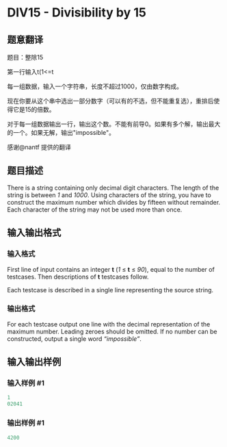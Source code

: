 # DIV15 - Divisibility by 15

## 题意翻译

题目：整除15

第一行输入t(1<=t

每一组数据，输入一个字符串，长度不超过1000，仅由数字构成。

现在你要从这个串中选出一部分数字（可以有的不选，但不能重复选），重排后使得它是15的倍数。

对于每一组数据输出一行，输出这个数。不能有前导0。如果有多个解，输出最大的一个。如果无解，输出"impossible"。

感谢@nantf 提供的翻译

## 题目描述

There is a string containing only decimal digit characters. The length of the string is between _1_ and _1000_. Using characters of the string, you have to construct the maximum number which divides by fifteen without remainder. Each character of the string may not be used more than once.

## 输入输出格式

### 输入格式

First line of input contains an integer **t** (_1_ ≤ **t** ≤ _90_), equal to the number of testcases. Then descriptions of **t** testcases follow.

Each testcase is described in a single line representing the source string.

### 输出格式

For each testcase output one line with the decimal representation of the maximum number. Leading zeroes should be omitted. If no number can be constructed, output a single word _“impossible”_.

## 输入输出样例

### 输入样例 #1

```cpp
1
02041
```


### 输出样例 #1

```cpp
4200
```


